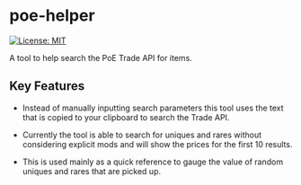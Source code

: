 # poe-helper

[![License: MIT](https://img.shields.io/badge/License-MIT-yellow.svg)](https://opensource.org/licenses/MIT)

A tool to help search the PoE Trade API for items.

## Key Features

- Instead of manually inputting search parameters this tool uses the text that is copied to your clipboard to search the Trade API.

- Currently the tool is able to search for uniques and rares without considering explicit mods and will show the prices for the first 10 results.

- This is used mainly as a quick reference to gauge the value of random uniques and rares that are picked up. 
